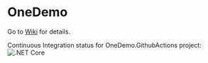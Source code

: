 # OneDemo

Go to [Wiki](https://github.com/weisong0908/OneDemo/wiki) for details.

Continuous Integration status for OneDemo.GithubActions project: ![.NET Core](https://github.com/weisong0908/OneDemo/workflows/.NET%20Core/badge.svg?branch=master)
